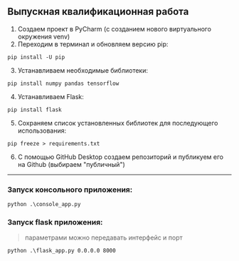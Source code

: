 ## Выпускная квалификационная работа


1. Создаем проект в PyCharm (с cозданием нового виртуального окружения venv)
2. Переходим в терминал и обновляем версию pip:
```commandline
pip install -U pip
```
3. Устанавливаем необходимые библиотеки:
```commandline
pip install numpy pandas tensorflow
```
4. Устанавливаем Flask:
```commandline
pip install flask
```
5. Сохраняем список установленных библиотек для последующего использования:
```commandLine
pip freeze > requirements.txt
```
6. С помощью GitHub Desktop создаем репозиторий и публикуем его на Github (выбираем "публичный")
---

### Запуск консольного приложения:
```commandline
python .\console_app.py
```

### Запуск flask приложения: 
> параметрами можно передавать интерфейс и порт
```commandline
python .\flask_app.py 0.0.0.0 8000
```
